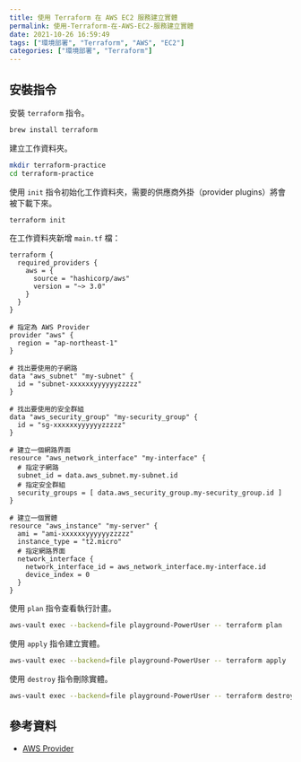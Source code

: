 ```yaml
---
title: 使用 Terraform 在 AWS EC2 服務建立實體
permalink: 使用-Terraform-在-AWS-EC2-服務建立實體
date: 2021-10-26 16:59:49
tags: ["環境部署", "Terraform", "AWS", "EC2"]
categories: ["環境部署", "Terraform"]
---
```


## 安裝指令

安裝 `terraform` 指令。

```BASH
brew install terraform
```

建立工作資料夾。

```BASH
mkdir terraform-practice
cd terraform-practice
```

使用 `init` 指令初始化工作資料夾，需要的供應商外掛（provider plugins）將會被下載下來。

```BASH
terraform init
```

在工作資料夾新增 `main.tf` 檔：

```TF
terraform {
  required_providers {
    aws = {
      source = "hashicorp/aws"
      version = "~> 3.0"
    }
  }
}

# 指定為 AWS Provider
provider "aws" {
  region = "ap-northeast-1"
}

# 找出要使用的子網路
data "aws_subnet" "my-subnet" {
  id = "subnet-xxxxxxyyyyyyzzzzz"
}

# 找出要使用的安全群組
data "aws_security_group" "my-security_group" {
  id = "sg-xxxxxxyyyyyyzzzzz"
}

# 建立一個網路界面
resource "aws_network_interface" "my-interface" {
  # 指定子網路
  subnet_id = data.aws_subnet.my-subnet.id
  # 指定安全群組
  security_groups = [ data.aws_security_group.my-security_group.id ]
}

# 建立一個實體
resource "aws_instance" "my-server" {
  ami = "ami-xxxxxxyyyyyyzzzzz"
  instance_type = "t2.micro"
  # 指定網路界面
  network_interface {
    network_interface_id = aws_network_interface.my-interface.id
    device_index = 0
  }
}
```

使用 `plan` 指令查看執行計畫。

```BASH
aws-vault exec --backend=file playground-PowerUser -- terraform plan
```

使用 `apply` 指令建立實體。

```BASH
aws-vault exec --backend=file playground-PowerUser -- terraform apply
```

使用 `destroy` 指令刪除實體。

```BASH
aws-vault exec --backend=file playground-PowerUser -- terraform destroy
```

## 參考資料

- [AWS Provider](https://registry.terraform.io/providers/hashicorp/aws/latest/docs)
